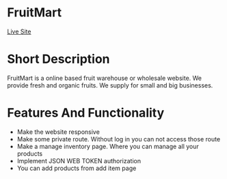 # FruitMart

[Live Site]("https://warehouse-management-web-1178f.web.app")

# Short Description

FruitMart is a online based fruit warehouse or wholesale website. We provide fresh and organic fruits. We supply for small and big businesses.

# Features And Functionality

* Make the website responsive
* Make some private route. Without log in you can not access those route
* Make a manage inventory page. Where you can manage all your products
* Implement JSON WEB TOKEN authorization
* You can add products from add item page